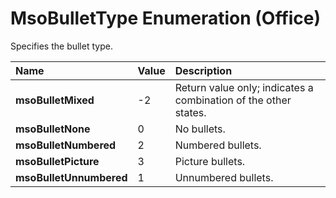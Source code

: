
# MsoBulletType Enumeration (Office)

Specifies the bullet type.



|**Name**|**Value**|**Description**|
|:-----|:-----|:-----|
| **msoBulletMixed**|-2|Return value only; indicates a combination of the other states. |
| **msoBulletNone**|0|No bullets.|
| **msoBulletNumbered**|2|Numbered bullets.|
| **msoBulletPicture**|3|Picture bullets.|
| **msoBulletUnnumbered**|1|Unnumbered bullets.|
